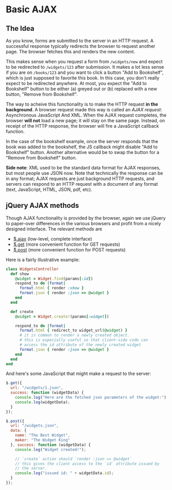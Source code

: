 # Basic AJAX

## The Idea

As you know, forms are submitted to the server in an HTTP request. A
successful response typically redirects the browser to request another
page. The browser fetches this and renders the new content.

This makes sense when you request a form from `/widgets/new` and
expect to be redirected to `/widgets/123` after submission. It makes a
lot less sense if you are on `/books/123` and you want to click a
button "Add to Bookshelf", which is just supposed to favorite this
book. In this case, you don't really expect to be redirected
anywhere. At most, you expect the "Add to Bookshelf" button to be
either (a) greyed out or (b) replaced with a new button, "Remove from
Bookshelf".

The way to acheive this functionality is to make the HTTP request **in
the background**. A browser request made this way is called an *AJAX
request*: Asynchronous JavaScript And XML. When the AJAX request
completes, the browser **will not** load a new page; it will stay on
the same page. Instead, on receipt of the HTTP response, the browser
will fire a JavaScript callback function.

In the case of the bookshelf example, once the server responds that
the book was added to the bookshelf, the JS callback might disable
"Add to Bookshelf" button. Another alternative would be to swap the
button for a "Remove from Bookshelf" button.

**Side note**: XML used to be the standard data format for AJAX
responses, but most people use JSON now. Note that technically the
response can be in any format; AJAX requests are just background HTTP
requests, and servers can respond to an HTTP request with a document
of any format (text, JavaScript, HTML, JSON, pdf, etc).

## jQuery AJAX methods

Though AJAX functionality is provided by the browser, again we use
jQuery to paper-over differences in the various browsers and profit
from a nicely designed interface. The relevant methods are

* [$.ajax][ajax-doc] (low-level, complete interface)
* [$.get][get-doc] (more convenient function for GET requests)
* [$.post][post-doc] (more convenient function for POST requests)

Here is a fairly illustrative example:

```ruby
class WidgetsController
  def show
    @widget = Widget.find(params[:id])
    respond_to do |format|
      format.html { render :show }
      format.json { render :json => @widget }
    end
  end

  def create
    @widget = Widget.create!(params[:widget])

    respond_to do |format|
      format.html { redirect_to widget_url(@widget) }
      # it is common to render a newly created object.
      # this is especially useful so that client-side code can
      # access the id attribute of the newly created widget
      format.json { render :json => @widget }
    end
  end
end
```

And here's some JavaScript that might make a request to the server:

```javascript
$.get({
  url: "/widgets/1.json",
  success: function (widgetData) {
    console.log("Here are the fetched json parameters of the widget:");
    console.log(widgetData);
  }
});

$.post({
  url: "/widgets.json",
  data: {
    name: "The Best Widget",
    maker: "The Widget King"
  }, success: function (widgetData) {
    console.log("Widget created!");

    // `create` action should `render :json => @widget`
    // this gives the client access to the `id` attribute issued by
    // the server.
    console.log("issued id: " + widgetData.id);
  }
});
```

[ajax-doc]: http://api.jquery.com/jQuery.ajax/
[get-doc]: http://api.jquery.com/jQuery.get/
[post-doc]: http://api.jquery.com/jQuery.post/
